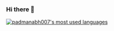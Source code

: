 ### Hi there 👋

<!--
**padmanabh007/padmanabh007** is a ✨ _special_ ✨ repository because its `README.md` (this file) appears on your GitHub profile.

Here are some ideas to get you started:

- 🔭 I’m currently working on ...
- 🌱 I’m currently learning ...
- 👯 I’m looking to collaborate on ...
- 🤔 I’m looking for help with ...
- 💬 Ask me about ...
- 📫 How to reach me: ...
- 😄 Pronouns: ...
- ⚡ Fun fact: ...
-->


<a href="https://github.com/padmanabh007">
  <img align="center" src="https://github-readme-stats.vercel.app/api/top-langs/?username=padmanabh007&theme=dark&count_private=true&layout=compact" alt="padmanabh007's most used languages" />
</a>
<!--<a href="https://github.com/padmanabh007">
 <img align="center" src="https://github-readme-stats.vercel.app/api?username=padmanabh007&show_icons=true&theme=light&line_height=27&include_all_commits=true&count_private=true&hide=issues,prs,contribs" alt="vic's github stats"/>
</a>-->
